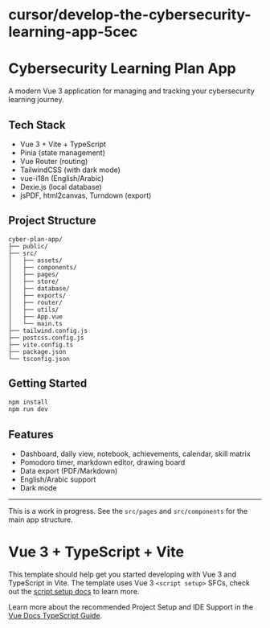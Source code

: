 # cursor/develop-the-cybersecurity-learning-app-5cec
# Cybersecurity Learning Plan App

A modern Vue 3 application for managing and tracking your cybersecurity learning journey.

## Tech Stack
- Vue 3 + Vite + TypeScript
- Pinia (state management)
- Vue Router (routing)
- TailwindCSS (with dark mode)
- vue-i18n (English/Arabic)
- Dexie.js (local database)
- jsPDF, html2canvas, Turndown (export)

## Project Structure
```
cyber-plan-app/
├── public/
├── src/
│   ├── assets/
│   ├── components/
│   ├── pages/
│   ├── store/
│   ├── database/
│   ├── exports/
│   ├── router/
│   ├── utils/
│   ├── App.vue
│   └── main.ts
├── tailwind.config.js
├── postcss.config.js
├── vite.config.ts
├── package.json
└── tsconfig.json
```

## Getting Started
```bash
npm install
npm run dev
```

## Features
- Dashboard, daily view, notebook, achievements, calendar, skill matrix
- Pomodoro timer, markdown editor, drawing board
- Data export (PDF/Markdown)
- English/Arabic support
- Dark mode

---

This is a work in progress. See the `src/pages` and `src/components` for the main app structure.

# Vue 3 + TypeScript + Vite

This template should help get you started developing with Vue 3 and TypeScript in Vite. The template uses Vue 3 `<script setup>` SFCs, check out the [script setup docs](https://v3.vuejs.org/api/sfc-script-setup.html#sfc-script-setup) to learn more.

Learn more about the recommended Project Setup and IDE Support in the [Vue Docs TypeScript Guide](https://vuejs.org/guide/typescript/overview.html#project-setup).

